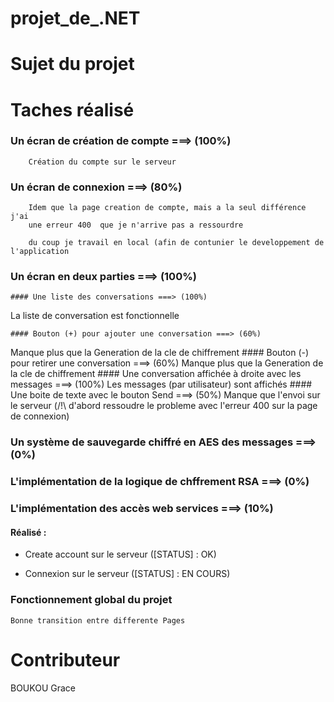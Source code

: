 # projet_de_.NET

# Sujet du projet

# Taches réalisé

### Un écran de création de compte ===> (100%)

```
	Création du compte sur le serveur	
```	

### Un écran de connexion ===> (80%)
```
	Idem que la page creation de compte, mais a la seul différence j'ai 
	une erreur 400  que je n'arrive pas a ressourdre

	du coup je travail en local (afin de contunier le developpement de l'application
```


### Un écran en deux parties ===> (100%)

	#### Une liste des conversations ===> (100%)
La liste de conversation est fonctionnelle 

	#### Bouton (+) pour ajouter une conversation ===> (60%)
Manque plus que la Generation de la cle de chiffrement
	#### Bouton (-) pour retirer une conversation ===> (60%)
Manque plus que la Generation de la cle de chiffrement
	#### Une conversation affichée à droite avec les messages ===> (100%)
Les messages (par utilisateur) sont affichés 
	#### Une boite de texte avec le bouton Send ===> (50%)
Manque que l'envoi sur le serveur (/!\ d'abord ressoudre le probleme avec l'erreur 400 sur la page 
de connexion)
### Un système de sauvegarde chiffré en AES des messages ===> (0%)

### L'implémentation de la logique de chffrement RSA ===> (0%)

### L'implémentation des accès web services ===> (10%)

#### Réalisé :
- Create account sur le serveur ([STATUS] : OK)

- Connexion sur le serveur ([STATUS] : EN COURS)

### Fonctionnement global du projet
	Bonne transition entre differente Pages
 


# Contributeur

BOUKOU Grace
